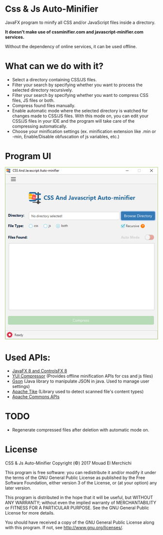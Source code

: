 # Css & Js Auto-Minifier
JavaFX program to minify all CSS and/or JavaScript files inside a directory.

**It doesn't make use of cssminifier.com and javascript-minifier.com services.**

Without the dependency of online services, it can be used offline.

# What can we do with it?
- Select a directory containing CSS/JS files.
- Filter your search by specifying whether you want to process the selected directory recursively.
- Filter your search by specifying whether you want to compress CSS files, JS files or both.
- Compress found files manually.
- Enable automatic mode where the selected directory is watched for changes made to CSS/JS files. With this mode on,
  you can edit your CSS/JS files in your IDE and the program will take care of the compressing automatically.
- Choose your minification settings (ex. minification extension like .min or -min, Enable/Disable obfuscation of js variables, etc.)

# Program UI
![CSS & JS Auto-minifier](https://github.com/mouadelmerchi/CssAndJsAutoMinifier/blob/master/GUI.PNG)

# Used APIs:
- [JavaFX 8 and ControlsFX 8](http://fxexperience.com/controlsfx/)
- [YUI Compressor](http://yui.github.io/yuicompressor/) (Provides offline minification APIs for css and js files)
- [Gson](https://github.com/google/gson) (Java library to manipulate JSON in java. Used to manage user settings)
- [Apache Tike](https://tika.apache.org/) (Library used to detect scanned file's content types)
- [Apache Commons APIs](https://commons.apache.org/)

# TODO
- Regenerate compressed files after deletion with automatic mode on.
  
# License
CSS & Js Auto-Minifier
Copyright (&copy;) 2017  Mouad El Merchichi

This program is free software: you can redistribute it and/or modify
it under the terms of the GNU General Public License as published by
the Free Software Foundation, either version 3 of the License, or
(at your option) any later version.

This program is distributed in the hope that it will be useful,
but WITHOUT ANY WARRANTY; without even the implied warranty of
MERCHANTABILITY or FITNESS FOR A PARTICULAR PURPOSE.  See the
GNU General Public License for more details.

You should have received a copy of the GNU General Public License
along with this program.  If not, see <http://www.gnu.org/licenses/>.
